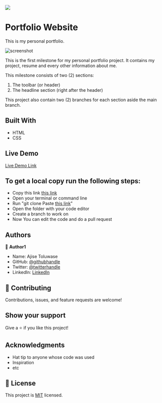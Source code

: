 
![](https://img.shields.io/badge/Microverse-blueviolet)

# Portfolio Website

This is my personal portfolio. 

![screenshot](./image/)

This is the first milestone for my personal portfolio project.
It contains my project, resume and every other information about me.

This milestone consists of two (2) sections:
1. The toolbar (or header)
2. The headline section (right after the header)

This project also contain two (2) branches for each section aside the main branch.

## Built With

- HTML
- CSS

## Live Demo

[Live Demo Link]()


## To get a local copy run the following steps:
- Copy this link [this link](https://github.com/Whoistolu/Hello-world-repository)
- Open your terminal or command line
- Run "git clone Paste [this link](https://github.com/Whoistolu/Hello-world-repository)"
- Open the folder with your code editor
- Create a branch to work on
- Now You can edit the code and do a pull request


## Authors

👤 **Author1**

- Name: Ajise Toluwase
- GitHub: [@githubhandle](https://github.com/Whoistolu)
- Twitter: [@twitterhandle](https://twitter.com/Littletolu)
- LinkedIn: [LinkedIn](https://www.linkedin.com/in/toluwase-ajise-9b40411b2/)

## 🤝 Contributing

Contributions, issues, and feature requests are welcome!

## Show your support

Give a ⭐️ if you like this project!

## Acknowledgments

- Hat tip to anyone whose code was used
- Inspiration
- etc

## 📝 License

This project is [MIT](./MIT.md) licensed.
